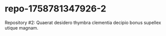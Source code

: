 # repo-1758781347926-2
Repository #2: Quaerat desidero thymbra clementia decipio bonus supellex utique magnam.
